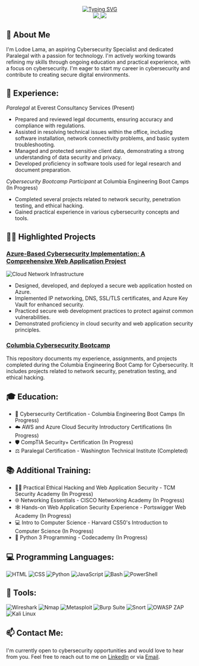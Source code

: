 <p align="center">
<a href="https://github.com/Lodoelama">
    <img src="https://readme-typing-svg.herokuapp.com?font=Arial&color=DarkSlateGray&size=36&center=true&vCenter=true&multiline=true&width=800&height=200&lines=Lodoe+Lama;Aspiring+Cybersecurity+Specialist;Paralegal+with+a+Passion+for+Tech" alt="Typing SVG" />
</a>
<br/>
<a href="https://www.linkedin.com/in/lodoelama/">
    <img src="https://img.shields.io/badge/-Linkedin-0077B5?style=for-the-badge&logo=linkedin&logoColor=white">
</a>
<a href="mailto:lodoelama@gmail.com">
    <img src="https://img.shields.io/badge/-Email-D14836?style=for-the-badge&logo=gmail&logoColor=white">
</a>
<br/> 
</p>

## 🚀 About Me

I'm Lodoe Lama, an aspiring Cybersecurity Specialist and dedicated Paralegal with a passion for technology. I'm actively working towards refining my skills through ongoing education and practical experience, with a focus on cybersecurity. I'm eager to start my career in cybersecurity and contribute to creating secure digital environments.

## 💼 **Experience**:

*Paralegal* at Everest Consultancy Services (Present)
- Prepared and reviewed legal documents, ensuring accuracy and compliance with regulations.
- Assisted in resolving technical issues within the office, including software installation, network connectivity problems, and basic system troubleshooting.
- Managed and protected sensitive client data, demonstrating a strong understanding of data security and privacy.
- Developed proficiency in software tools used for legal research and document preparation.

*Cybersecurity Bootcamp Participant* at Columbia Engineering Boot Camps (In Progress)
- Completed several projects related to network security, penetration testing, and ethical hacking.
- Gained practical experience in various cybersecurity concepts and tools.

## 🔨🔧 Highlighted Projects

### [Azure-Based Cybersecurity Implementation: A Comprehensive Web Application Project](https://docs.google.com/document/d/1qklMKLWs76grOR52ZKALG1JuaxDrgiEPSYVn6F6S_0M/edit)

![Cloud Network Infrastructure](https://github.com/Lodoelama/Lodoelama/assets/125059539/9ae02404-ddd6-4d64-9315-4d09894ffc0b)


- Designed, developed, and deployed a secure web application hosted on Azure.
- Implemented IP networking, DNS, SSL/TLS certificates, and Azure Key Vault for enhanced security.
- Practiced secure web development practices to protect against common vulnerabilities.
- Demonstrated proficiency in cloud security and web application security principles.

### [Columbia Cybersecurity Bootcamp](https://github.com/lodoelama/Columbia-Cybersecurity-Bootcamp)

This repository documents my experience, assignments, and projects completed during the Columbia Engineering Boot Camp for Cybersecurity. It includes projects related to network security, penetration testing, and ethical hacking.

## 🎓 Education:

- 🏫 Cybersecurity Certification - Columbia Engineering Boot Camps (In Progress)
- ☁️ AWS and Azure Cloud Security Introductory Certifications (In Progress)
- 🛡️ CompTIA Security+ Certification (In Progress)
- ⚖️ Paralegal Certification - Washington Technical Institute (Completed)

## 📚 Additional Training:

- 👨‍💻 Practical Ethical Hacking and Web Application Security - TCM Security Academy (In Progress)
- 🌐 Networking Essentials - CISCO Networking Academy (In Progress)
- 🕸️ Hands-on Web Application Security Experience - Portswigger Web Academy (In Progress)
- 💻 Intro to Computer Science - Harvard CS50's Introduction to Computer Science (In Progress)
- 🐍 Python 3 Programming - Codecademy (In Progress)

## 💻 **Programming Languages**:

![HTML](https://img.shields.io/badge/-HTML-E34F26?style=for-the-badge&logo=html5&logoColor=white)
![CSS](https://img.shields.io/badge/-CSS-1572B6?style=for-the-badge&logo=css3&logoColor=white)
![Python](https://img.shields.io/badge/-Python-3776AB?style=for-the-badge&logo=python&logoColor=white)
![JavaScript](https://img.shields.io/badge/-JavaScript-F7DF1E?style=for-the-badge&logo=javascript&logoColor=black)
![Bash](https://img.shields.io/badge/-Bash-4EAA25?style=for-the-badge&logo=gnu-bash&logoColor=white)
![PowerShell](https://img.shields.io/badge/-PowerShell-5391FE?style=for-the-badge&logo=powershell&logoColor=white)

## 🧰 **Tools**:

![Wireshark](https://img.shields.io/badge/-Wireshark-1679A7?style=for-the-badge&logo=wireshark&logoColor=white)
![Nmap](https://img.shields.io/badge/-Nmap-0779A7?style=for-the-badge&logo=nmap&logoColor=white)
![Metasploit](https://img.shields.io/badge/-Metasploit-EE3333?style=for-the-badge&logo=appveyor&logoColor=white)
![Burp Suite](https://img.shields.io/badge/-BurpSuite-FF6400?style=for-the-badge&logo=burpsuite&logoColor=white)
![Snort](https://img.shields.io/badge/-Snort-F0E68C?style=for-the-badge&logo=appveyor&logoColor=black)
![OWASP ZAP](https://img.shields.io/badge/-OWASPZAP-228B22?style=for-the-badge&logo=appveyor&logoColor=white)
![Kali Linux](https://img.shields.io/badge/-KaliLinux-557C94?style=for-the-badge&logo=kalilinux&logoColor=white)

## 📫 **Contact Me**:

I'm currently open to cybersecurity opportunities and would love to hear from you. Feel free to reach out to me on [LinkedIn](https://www.linkedin.com/in/lodoelama/) or via [Email](mailto:lodoelama@gmail.com).
